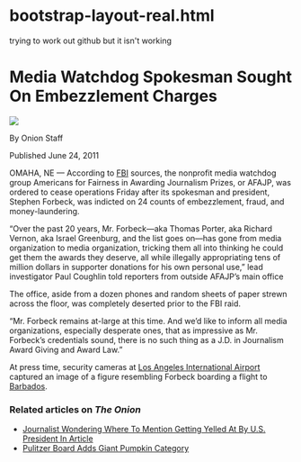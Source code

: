 # bootstrap-layout-real.html
trying to work out github but it isn't working


<!doctype html>
<html>
 <head>
<meta charset="UTF-8">
<title>Azriel Hebrado</title>

<link rel = "stylesheet" href = "https://maxcdn.bootstrapcdn.com/bootstrap/3.3.7/css/bootstrap.min.css" />




<link rel = "stylesheet" href = "bootstrap-layout.css" />


</head>
<body>

<div class="container">

<div class="row">

  <div class="article">
  
  <h1>Media Watchdog Spokesman Sought On Embezzlement Charges</h1>
<img src="http://i.onionstatic.com/onion/1560/4/16x9/600.jpg" />
<p class="byline">By Onion Staff</p>
<p class="publish-time">Published June 24, 2011</p>
<div class="story-text">
  <p>OMAHA, NE — According to <a href="https://www.fbi.gov/">FBI</a> sources, the nonprofit media watchdog group Americans for Fairness in Awarding Journalism Prizes, or AFAJP, was ordered to cease operations Friday after its spokesman and president, Stephen Forbeck, was indicted on 24 counts of embezzlement, fraud, and money-laundering.</p>
  <p>“Over the past 20 years, Mr. Forbeck—aka Thomas Porter, aka Richard Vernon, aka Israel Greenburg, and the list goes on—has gone from media organization to media organization, tricking them all into thinking he could get them the awards they deserve, all while illegally appropriating tens of million dollars in supporter donations for his own personal use,” lead investigator Paul Coughlin told reporters from outside AFAJP’s main office</p>
  <p>The office, aside from a dozen phones and random sheets of paper strewn across the floor, was completely deserted prior to the FBI raid.</p>
  <p>“Mr. Forbeck remains at-large at this time. And we’d like to inform all media organizations, especially desperate ones, that as impressive as Mr. Forbeck’s credentials sound, there is no such thing as a J.D. in Journalism Award Giving and Award Law.”</p>
  <p>At press time, security cameras at <a href="https://www.airport-la.com/">Los Angeles International Airport</a> captured an image of a figure resembling Forbeck boarding a flight to <a href="https://en.wikipedia.org/wiki/Barbados" class="wiki-link">Barbados</a>.</p>
</div>
  
  
  
  <div class="sidebar">
  
<h3>Related articles on <em>The Onion</em></h3>
<ul>
  <li><a target="_blank" href="http://www.theonion.com/article/journalist-wondering-where-mention-getting-yelled--55273">Journalist Wondering Where To Mention Getting Yelled At By U.S. President In Article</a></li>
  <li><a target="_blank" href="http://www.theonion.com/article/pulitzer-board-adds-giant-pumpkin-category-26563">Pulitzer Board Adds Giant Pumpkin Category</a></li>
</ul>





</div>

</div>



</body>
</html>
